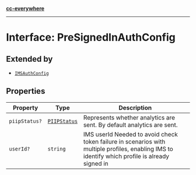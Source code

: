 [**cc-everywhere**](../../../../../index.md)

***

# Interface: PreSignedInAuthConfig

## Extended by

- [`IMSAuthConfig`](../../authentication-types/interfaces/ims-auth-config.md)

## Properties

| Property | Type | Description |
| ------ | ------ | ------ |
| `piipStatus?` | [`PIIPStatus`](../../host-info-types/enumerations/piip-status.md) | Represents whether analytics are sent. By default analytics are sent. |
| `userId?` | `string` | IMS userId Needed to avoid check token failure in scenarios with multiple profiles, enabling IMS to identify which profile is already signed in |
